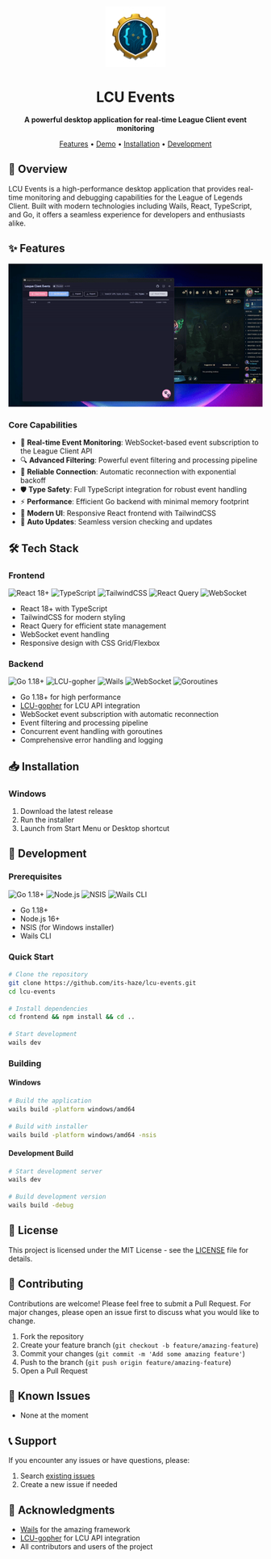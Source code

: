 <div align="center">
  <img src="assets/appicon.png" alt="LCU-Events" width="120"/>
  <h1>LCU Events</h1>
  <p>
    <strong>A powerful desktop application for real-time League Client event monitoring</strong>
  </p>
  
  <p>
    <a href="#features">Features</a> •
    <a href="#demo">Demo</a> •
    <a href="#installation">Installation</a> •
    <a href="#development">Development</a>
  </p>
</div>

## 🎯 Overview

LCU Events is a high-performance desktop application that provides real-time monitoring and debugging capabilities for the League of Legends Client. Built with modern technologies including Wails, React, TypeScript, and Go, it offers a seamless experience for developers and enthusiasts alike.

## ✨ Features

<div align="center">
  <img src="assets/demo.gif" alt="LCU Event GUI Demo" width="600"/>
</div>

### Core Capabilities
- 🔌 **Real-time Event Monitoring**: WebSocket-based event subscription to the League Client API
- 🔍 **Advanced Filtering**: Powerful event filtering and processing pipeline
- 🔄 **Reliable Connection**: Automatic reconnection with exponential backoff
- 🛡️ **Type Safety**: Full TypeScript integration for robust event handling
- ⚡ **Performance**: Efficient Go backend with minimal memory footprint
- 🎨 **Modern UI**: Responsive React frontend with TailwindCSS
- 🔄 **Auto Updates**: Seamless version checking and updates

## 🛠️ Tech Stack

### Frontend
<img src="https://img.shields.io/badge/React-18+-61DAFB?style=flat-square&logo=react&logoColor=black" alt="React 18+"/> <img src="https://img.shields.io/badge/TypeScript-4+-3178C6?style=flat-square&logo=typescript&logoColor=white" alt="TypeScript"/> <img src="https://img.shields.io/badge/TailwindCSS-3+-38B2AC?style=flat-square&logo=tailwind-css&logoColor=white" alt="TailwindCSS"/> <img src="https://img.shields.io/badge/React_Query-4+-FF4154?style=flat-square&logo=react-query&logoColor=white" alt="React Query"/> <img src="https://img.shields.io/badge/WebSocket-000000?style=flat-square&logo=websocket&logoColor=white" alt="WebSocket"/>

- React 18+ with TypeScript
- TailwindCSS for modern styling
- React Query for efficient state management
- WebSocket event handling
- Responsive design with CSS Grid/Flexbox

### Backend
<img src="https://img.shields.io/badge/Go-1.18+-00ADD8?style=flat-square&logo=go&logoColor=white" alt="Go 1.18+"/> <img src="https://img.shields.io/badge/LCU--gopher-Latest-1E1E2E?style=flat-square" alt="LCU-gopher"/> <img src="https://img.shields.io/badge/Wails-2+-1E1E2E?style=flat-square&logo=go&logoColor=white" alt="Wails"/> <img src="https://img.shields.io/badge/WebSocket-000000?style=flat-square&logo=websocket&logoColor=white" alt="WebSocket"/> <img src="https://img.shields.io/badge/Goroutines-00ADD8?style=flat-square&logo=go&logoColor=white" alt="Goroutines"/>

- Go 1.18+ for high performance
- [LCU-gopher](https://github.com/its-haze/lcu-gopher) for LCU API integration
- WebSocket event subscription with automatic reconnection
- Event filtering and processing pipeline
- Concurrent event handling with goroutines
- Comprehensive error handling and logging

## 📥 Installation

### Windows

1. Download the latest release
2. Run the installer
3. Launch from Start Menu or Desktop shortcut

## 🚀 Development

### Prerequisites
<img src="https://img.shields.io/badge/Go-1.18+-00ADD8?style=flat-square&logo=go&logoColor=white" alt="Go 1.18+"/> <img src="https://img.shields.io/badge/Node.js-16+-339933?style=flat-square&logo=nodedotjs&logoColor=white" alt="Node.js"/> <img src="https://img.shields.io/badge/NSIS-3+-1E1E2E?style=flat-square&logo=windows&logoColor=white" alt="NSIS"/> <img src="https://img.shields.io/badge/Wails-CLI-1E1E2E?style=flat-square&logo=go&logoColor=white" alt="Wails CLI"/>

- Go 1.18+
- Node.js 16+
- NSIS (for Windows installer)
- Wails CLI

### Quick Start
```bash
# Clone the repository
git clone https://github.com/its-haze/lcu-events.git
cd lcu-events

# Install dependencies
cd frontend && npm install && cd ..

# Start development
wails dev
```

### Building

#### Windows
```bash
# Build the application
wails build -platform windows/amd64

# Build with installer
wails build -platform windows/amd64 -nsis
```

#### Development Build
```bash
# Start development server
wails dev

# Build development version
wails build -debug
```

## 📝 License

This project is licensed under the MIT License - see the [LICENSE](LICENSE) file for details.

## 🤝 Contributing

Contributions are welcome! Please feel free to submit a Pull Request. For major changes, please open an issue first to discuss what you would like to change.

1. Fork the repository
2. Create your feature branch (`git checkout -b feature/amazing-feature`)
3. Commit your changes (`git commit -m 'Add some amazing feature'`)
4. Push to the branch (`git push origin feature/amazing-feature`)
5. Open a Pull Request


## 🐛 Known Issues

- None at the moment

## 📞 Support

If you encounter any issues or have questions, please:

1. Search [existing issues](https://github.com/its-haze/lcu-events/issues)
2. Create a new issue if needed

## 🙏 Acknowledgments

- [Wails](https://wails.io/) for the amazing framework
- [LCU-gopher](https://github.com/its-haze/lcu-gopher) for LCU API integration
- All contributors and users of the project
